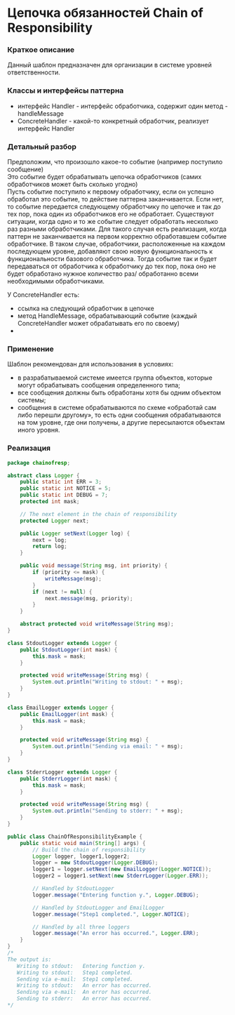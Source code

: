 # Цепочка обязанностей Chain of Responsibility
### Краткое описание
Данный шаблон предназначен для организации в системе уровней ответственности.
### Классы и интерфейсы паттерна
- интерфейс Handler - интерфейс обработчика, содержит один метод - handleMessage
- ConcreteHandler - какой-то конкретный обработчик, реализует интерфейс Handler

### Детальный разбор
Предположим, что произошло какое-то событие (например поступило сообщение)
<br>Это событие будет обрабатывать цепочка обработчиков (самих обработчиков может быть сколько угодно)
<br>Пусть событие поступило к первому обработчику, если он успешно обработал это событие, то действие паттерна заканчивается. Если нет, то событие передается следующему обработчику по цепочке и так до тех пор, пока один из обработчиков его не обработает. Существуют ситуации, когда одно и то же событие следует обработать несколько раз разными обработчиками. Для такого случая есть реализация, когда паттерн не заканчивается на первом корректно обработавшем событие обработчике. В таком случае, обработчики, расположенные на каждом последующем уровне, добавляют свою новую функциональность к функциональности базового обработчика. 
Тогда событие так и будет передаваться от обработчика к обработчику до тех пор, пока оно не будет обработано нужное количество раз/ обработанно всеми необходимыми обработчиками.

У ConcreteHandler есть:
- ссылка на следующий обработчик в цепочке
- метод HandleMessage, обрабатывающий событие (каждый ConcreteHandler может обрабатывать его по своему)
- 

### Применение
Шаблон рекомендован для использования в условиях:
- в разрабатываемой системе имеется группа объектов, которые могут обрабатывать сообщения определенного типа;
- все сообщения должны быть обработаны хотя бы одним объектом системы;
- сообщения в системе обрабатываются по схеме «обработай сам либо перешли другому», то есть одни сообщения обрабатываются на том уровне, где они получены, а другие пересылаются объектам иного уровня.

### Реализация
``` java
package chainofresp;

abstract class Logger {
    public static int ERR = 3;
    public static int NOTICE = 5;
    public static int DEBUG = 7;
    protected int mask;

    // The next element in the chain of responsibility
    protected Logger next;

    public Logger setNext(Logger log) {
        next = log;
        return log;
    }

    public void message(String msg, int priority) {
        if (priority <= mask) {
            writeMessage(msg);
        }
        if (next != null) {
            next.message(msg, priority);
        }
    }

    abstract protected void writeMessage(String msg);
}

class StdoutLogger extends Logger {
    public StdoutLogger(int mask) { 
        this.mask = mask;
    }

    protected void writeMessage(String msg) {
        System.out.println("Writing to stdout: " + msg);
    }
}

class EmailLogger extends Logger {
    public EmailLogger(int mask) {
        this.mask = mask;
    }

    protected void writeMessage(String msg) {
        System.out.println("Sending via email: " + msg);
    }
}

class StderrLogger extends Logger {
    public StderrLogger(int mask) {
        this.mask = mask;
    }

    protected void writeMessage(String msg) {
        System.out.println("Sending to stderr: " + msg);
    }
}

public class ChainOfResponsibilityExample {
    public static void main(String[] args) {
        // Build the chain of responsibility
        Logger logger, logger1,logger2;
        logger = new StdoutLogger(Logger.DEBUG);
        logger1 = logger.setNext(new EmailLogger(Logger.NOTICE));
        logger2 = logger1.setNext(new StderrLogger(Logger.ERR));

        // Handled by StdoutLogger
        logger.message("Entering function y.", Logger.DEBUG);

        // Handled by StdoutLogger and EmailLogger
        logger.message("Step1 completed.", Logger.NOTICE);

        // Handled by all three loggers
        logger.message("An error has occurred.", Logger.ERR);
    }
}
/*
The output is:
   Writing to stdout:   Entering function y.
   Writing to stdout:   Step1 completed.
   Sending via e-mail:  Step1 completed.
   Writing to stdout:   An error has occurred.
   Sending via e-mail:  An error has occurred.
   Sending to stderr:   An error has occurred.
*/
```
